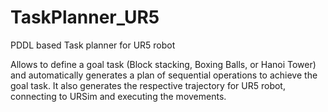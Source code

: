 # TaskPlanner_UR5
PDDL based Task planner for UR5 robot

Allows to define a goal task (Block stacking, Boxing Balls, or Hanoi Tower) and automatically generates a plan of sequential operations to achieve the  goal task. It also generates the respective trajectory for UR5 robot, connecting to URSim and executing the movements.
